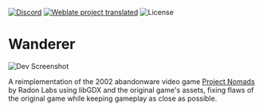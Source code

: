 [![Discord](https://img.shields.io/badge/discord-grey?style=for-the-badge&logo=discord&logoColor=%235865F2)](https://discord.gg/juNXZBG)
[![Weblate project translated](https://img.shields.io/weblate/progress/wanderer?server=https%3A%2F%2Fweblate.vinceh121.me&style=for-the-badge&logo=weblate)](https://weblate.vinceh121.me/projects/wanderer/game/)
![License](https://img.shields.io/github/license/vinceh121/wanderer?style=for-the-badge&color=blue)

# Wanderer

![Dev Screenshot](https://i.vinceh121.me/oKcZBvsC.png)

A reimplementation of the 2002 abandonware video game [Project Nomads](https://www.myabandonware.com/game/project-nomads-bgv)
by Radon Labs using libGDX and the original game's assets,
fixing flaws of the original game while keeping gameplay as close as possible.

